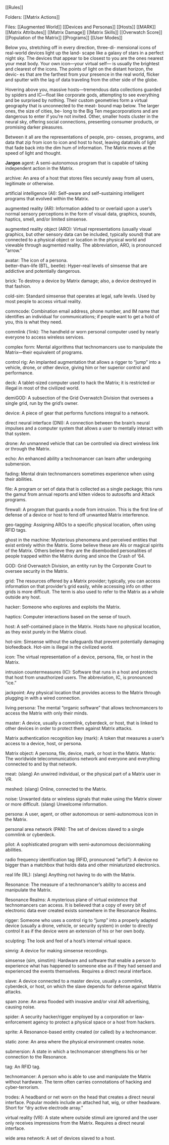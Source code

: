 [[Rules]]

Folders:
[[Matrix Actions]]

Files:
[[Augmented World]]
[[Devices and Personas]]
[[Hosts]]
[[MARK]]
[[Matrix Attributes]]
[[Matrix Damage]]
[[Matrix Skills]]
[[Overwatch Score]]
[[Population of the Matrix]]
[[Programs]]
[[User Modes]]


 Below you, stretching off in every direction, three-di- mensional icons of real-world devices light up the land- scape like a galaxy of stars in a perfect night sky. The devices that appear to be closest to you are the ones nearest your meat body. Your own icon—your virtual self— is usually the brightest and clearest of the icons. The points of light on the distant horizon, the devic- es that are the farthest from your presence in the real world, flicker and sputter with the lag of data traveling from the other side of the globe.

Hovering above you, massive hosts—tremendous data collections guarded by spiders and IC—float like corporate gods, attempting to see everything and be surprised by nothing. Their custom geometries form a virtual geography that is unconnected to the meat- bound map below. The larger ones, the size of cities, be- long to the Big Ten megacorporations and are dangerous to enter if you’re not invited. Other, smaller hosts cluster in the neural sky, offering social connections, presenting consumer products, or promising darker pleasures.

Between it all are the representations of people, pro- cesses, programs, and data that zip from icon to icon and host to host, leaving datatrails of light that fade back into the dim hum of information. The Matrix moves at the speed of light and thought.

**Jargon**
 agent: A semi-autonomous program that is capable of taking independent action in the Matrix.

archive: An area of a host that stores files securely away from all users, legitimate or otherwise.

artificial intelligence (AI): Self–aware and self–sustaining intelligent programs that evolved within the Matrix.

augmented reality (AR): Information added to or overlaid upon a user’s normal sensory perceptions in the form of visual data, graphics, sounds, haptics, smell, and/or limited simsense.

augmented reality object (ARO): Virtual representations (usually visual graphics, but other sensory data can be included, typically sound) that are connected to a physical object or location in the physical world and viewable through augmented reality. The abbreviation, ARO, is pronounced “arrow.”

avatar: The icon of a persona.  
better–than–life (BTL, beetle): Hyper–real levels of simsense that are addictive and potentially dangerous.

brick: To destroy a device by Matrix damage; also, a device destroyed in that fashion.

cold-sim: Standard simsense that operates at legal, safe levels. Used by most people to access virtual reality.

commcode: Combination email address, phone number, and IM name that identifies an individual for communications; if people want to get a hold of you, this is what they need.

commlink (‘link): The handheld or worn personal computer used by nearly everyone to access wireless services.

complex form: Mental algorithms that technomancers use to manipulate the Matrix—their equivalent of programs.

control rig: An implanted augmentation that allows a rigger to “jump” into a vehicle, drone, or other device, giving him or her superior control and performance.

deck: A tablet-sized computer used to hack the Matrix; it is restricted or illegal in most of the civilized world.

demiGOD: A subsection of the Grid Overwatch Division that oversees a single grid, run by the grid’s owner.

device: A piece of gear that performs functions integral to a network.

direct neural interface (DNI): A connection between the brain’s neural impulses and a computer system that allows a user to mentally interact with that system.

drone: An unmanned vehicle that can be controlled via direct wireless link or through the Matrix.

echo: An enhanced ability a technomancer can learn after undergoing submersion.

fading: Mental drain technomancers sometimes experience when using their abilities.

file: A program or set of data that is collected as a single package; this runs the gamut from annual reports and kitten videos to autosofts and Attack programs.

firewall: A program that guards a node from intrusion. This is the first line of defense of a device or host to fend off unwanted Matrix interference.

geo-tagging: Assigning AROs to a specific physical location, often using RFID tags.

ghost in the machine: Mysterious phenomena and perceived entities that exist entirely within the Matrix. Some believe these are AIs or magical spirits of the Matrix. Others believe they are the disembodied personalities of people trapped within the Matrix during and since the Crash of ‘64.

GOD: Grid Overwatch Division, an entity run by the Corporate Court to oversee security in the Matrix.

grid: The resources offered by a Matrix provider; typically, you can access information on that provider’s grid easily, while accessing info on other grids is more difficult. The term is also used to refer to the Matrix as a whole outside any host.

hacker: Someone who explores and exploits the Matrix.

haptics: Computer interactions based on the sense of touch.

host: A self-contained place in the Matrix. Hosts have no physical location, as they exist purely in the Matrix cloud.

hot-sim: Simsense without the safeguards that prevent potentially damaging biofeedback. Hot-sim is illegal in the civilized world.

icon: The virtual representation of a device, persona, file, or host in the Matrix.

intrusion countermeasures (IC): Software that runs in a host and protects that host from unauthorized users. The abbreviation, IC, is pronounced “ice.”

jackpoint: Any physical location that provides access to the Matrix through plugging in with a wired connection.

living persona: The mental “organic software” that allows technomancers to access the Matrix with only their minds.

master: A device, usually a commlink, cyberdeck, or host, that is linked to other devices in order to protect them against Matrix attacks.

Matrix authentication recognition key (mark): A token that measures a user’s access to a device, host, or persona.

Matrix object: A persona, file, device, mark, or host in the Matrix. Matrix: The worldwide telecommunications network and everyone and everything connected to and by that network.

meat: (slang) An unwired individual, or the physical part of a Matrix user in VR.

meshed: (slang) Online, connected to the Matrix.

noise: Unwanted data or wireless signals that make using the Matrix slower or more difficult. (slang) Unwelcome information.

persona: A user, agent, or other autonomous or semi-autonomous icon in the Matrix.

personal area network (PAN): The set of devices slaved to a single commlink or cyberdeck.

pilot: A sophisticated program with semi-autonomous decisionmaking abilities.

radio frequency identification tag (RFID, pronounced “arfid”): A device no bigger than a matchbox that holds data and other miniaturized electronics.

real life (RL): (slang) Anything not having to do with the Matrix.

Resonance: The measure of a technomancer’s ability to access and manipulate the Matrix.

Resonance Realms: A mysterious plane of virtual existence that technomancers can access. It is believed that a copy of every bit of electronic data ever created exists somewhere in the Resonance Realms.

rigger: Someone who uses a control rig to “jump” into a properly adapted device (usually a drone, vehicle, or security system) in order to directly control it as if the device were an extension of his or her own body.

sculpting: The look and feel of a host’s internal virtual space.

simrig: A device for making simsense recordings.

simsense (sim, simstim): Hardware and software that enable a person to experience what has happened to someone else as if they had sensed and experienced the events themselves. Requires a direct neural interface.

slave: A device connected to a master device, usually a commlink, cyberdeck, or host, on which the slave depends for defense against Matrix attacks.

spam zone: An area flooded with invasive and/or viral AR advertising, causing noise.

spider: A security hacker/rigger employed by a corporation or law-enforcement agency to protect a physical space or a host from hackers.

sprite: A Resonance-based entity created (or called) by a technomancer.

static zone: An area where the physical environment creates noise.

submersion: A state in which a technomancer strengthens his or her connection to the Resonance.

tag: An RFID tag.

technomancer: A person who is able to use and manipulate the Matrix without hardware. The term often carries connotations of hacking and cyber-terrorism.

trodes: A headband or net worn on the head that creates a direct neural interface. Popular models include an attached hat, wig, or other headware. Short for “dry active electrode array.”

virtual reality (VR): A state where outside stimuli are ignored and the user only receives impressions from the Matrix. Requires a direct neural interface.

wide area network: A set of devices slaved to a host.